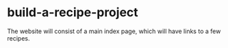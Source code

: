 # build-a-recipe-project
The website will consist of a main index page, which will have links to a few recipes.
